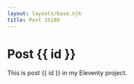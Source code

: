 ```yaml
---
layout: layouts/base.njk
title: Post 15189
---
```


# Post {{ id }}

This is post {{ id }} in my Eleventy project.

